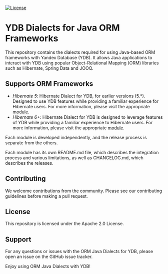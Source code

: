 [![License](https://img.shields.io/badge/License-Apache%202.0-blue.svg)](https://github.com/ydb-platform/ydb-java-dialects/blob/main/LICENSE.md)

# YDB Dialects for Java ORM Frameworks

This repository contains the dialects required for using Java-based ORM
frameworks with Yandex Database (YDB). It allows Java applications
to interact with YDB using popular Object-Relational Mapping (ORM)
libraries such as Hibernate, Spring Data and JOOQ.

## Supports ORM Frameworks

- *Hibernate 5*:
  Hibernate Dialect for YDB, for earlier versions (5.*). 
  Designed to use YDB features while providing a 
  familiar experience for Hibernate users. 
  For more information, please visit the appropriate [module](./hibernate-dialect-v5).
- *Hibernate 6+*:
  Hibernate Dialect for YDB is designed to leverage features of YDB while
  providing a familiar experience to Hibernate users.
  For more information, please visit the appropriate [module](./hibernate-dialect).

Each module is developed independently, 
and the release process is separate from the others. 

Each module has its own README.md file, 
which describes the integration process and various limitations, 
as well as CHANGELOG.md, which describes the releases.

## Contributing

We welcome contributions from the community.
Please see our contributing guidelines before making a pull request.

## License

This repository is licensed under the Apache 2.0 License.

## Support

For any questions or issues with the ORM Java Dialects for YDB,
please open an issue on the GitHub issue tracker.

Enjoy using ORM Java Dialects with YDB!
